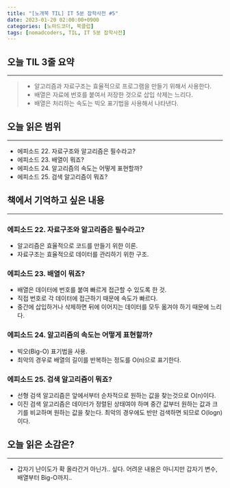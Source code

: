 ```yaml
---
title: "[노개북 TIL] IT 5분 잡학사전 #5"
date: 2023-01-20 02:00:00+0900
categories: [노마드코더, 북클럽]
tags: [nomadcoders, TIL, IT 5분 잡학사전]
---
```


## 오늘 TIL 3줄 요약

---

> - 알고리즘과 자료구조는 효율적으로 프로그램을 만들기 위해서 사용한다.
> - 배열은 자료에 번호를 붙여서 저장한 것으로 삽입 삭제는 느리다.
> - 배열은 처리하는 속도는 빅오 표기법을 사용해서 나타낸다.

## 오늘 읽은 범위

---

- 에피소드 22. 자료구조와 알고리즘은 필수라고?
- 에피소드 23. 배열이 뭐죠?
- 에피소드 24. 알고리즘의 속도는 어떻게 표현할까?
- 에피소드 25. 검색 알고리즘이 뭐죠?

## 책에서 기억하고 싶은 내용

---

### 에피소드 22. 자료구조와 알고리즘은 필수라고?

- 알고리즘은 효율적으로 코드를 만들기 위한 이론.
- 자료구조는 효율적으로 데이터를 관리하기 위한 구조.

### 에피소드 23. 배열이 뭐죠?

- 배열은 데이터에 번호를 붙여 빠르게 접근할 수 있도록 한 것.
- 직접 번호로 각 데이터에 접근하기 때문에 속도가 빠르다.
- 중간에 삽입하거나 삭제하면 뒤에 이어지는 데이터를 모두 옮겨야 하기 때문에 느리다.

### 에피소드 24. 알고리즘의 속도는 어떻게 표현할까?

- 빅오(Big-O) 표기법을 사용.
- 최악의 경우로 배열의 길이를 반복하는 정도를 O(n)으로 표기한다.

### 에피소드 25. 검색 알고리즘이 뭐죠?

- 선형 검색 알고리즘은 앞에서부터 순차적으로 원하는 값을 찾는것으로 O(n)이다.
- 이진 검색 알고리즘은 데이터가 정렬된 상태여야 하며 중간 값부터 원하는 값과 크기를 비교하며 원하는 값을 찾는다. 최악의 경우에도 반만 검색하면 되므로 O(logn)이다.

## 오늘 읽은 소감은?

---

- 갑자기 난이도가 확 올라간거 아닌가.. 싶다. 어려운 내용은 아니지만 갑자기 변수, 배열부터 Big-O까지..
